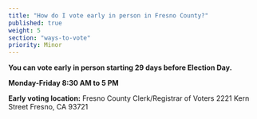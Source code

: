 ```yaml
---
title: "How do I vote early in person in Fresno County?"
published: true
weight: 5
section: "ways-to-vote"
priority: Minor
---
```

**You can vote early in person starting 29 days before Election Day.**  

**Monday-Friday 8:30 AM to 5 PM**  

**Early voting location:** Fresno County Clerk/Registrar of Voters 2221 Kern Street Fresno, CA 93721
